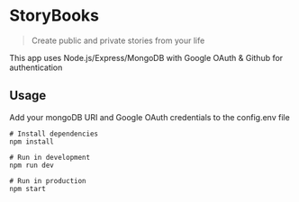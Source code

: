 # StoryBooks

> Create public and private stories from your life

This app uses Node.js/Express/MongoDB with Google OAuth & Github for authentication

## Usage

Add your mongoDB URI and Google OAuth credentials to the config.env file

```
# Install dependencies
npm install

# Run in development
npm run dev

# Run in production
npm start
```
